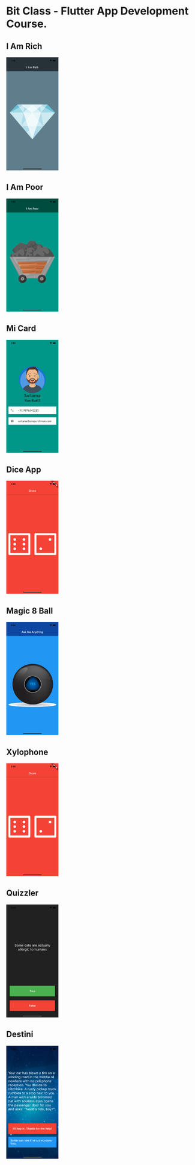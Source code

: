 # Bit Class - Flutter App Development Course.

## I Am Rich

<a target="_blank" href="https://github.com/vabym8/Bit_Class_Flutter/tree/master/i_am_rich"></a>

<img src="i_am_rich/screenshots/screenshot_001.png" style='height: 300px'>  


## I Am Poor

<a target="_blank" href="https://github.com/vabym8/Bit_Class_Flutter/tree/master/i_am_poor"></a>

<img src="i_am_poor/screenshots/screenshot_001.png" style='height: 300px'>

## Mi Card

<a target="_blank" href="https://github.com/vabym8/Bit_Class_Flutter/tree/master/mi_card"></a>

<img src="mi_card/screenshots/screenshot_001.png" style='height: 300px'>

## Dice App

<a target="_blank" href="https://github.com/vabym8/Bit_Class_Flutter/tree/master/dice_app"></a>

<img src="dice_app/screenshots/screenshot_001.png" style='height: 300px'>

## Magic 8 Ball

<a target="_blank" href="https://github.com/vabym8/Bit_Class_Flutter/tree/master/magic_8_ball"></a>

<img src="magic_8_ball/screenshots/screenshot_001.png" style='height: 300px'>

## Xylophone

<a target="_blank" href="https://github.com/vabym8/Bit_Class_Flutter/tree/master/xylophone"></a>

<img src="xylophone/screenshots/screenshot_001.png" style='height: 300px'>

## Quizzler

<a target="_blank" href="https://github.com/vabym8/Bit_Class_Flutter/tree/master/quizzler"></a>

<img src="quizzler/screenshots/screenshot_001.png" style='height: 300px'>

## Destini

<a target="_blank" href="https://github.com/vabym8/Bit_Class_Flutter/tree/master/destini"></a>

<img src="destini/screenshots/screenshot_001.png" style='height: 300px'>

